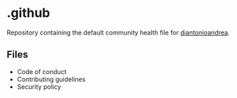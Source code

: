 # .github

Repository containing the default community health file for [diantonioandrea](https://github.com/diantonioandrea).

## Files

- Code of conduct
- Contributing guidelines
- Security policy